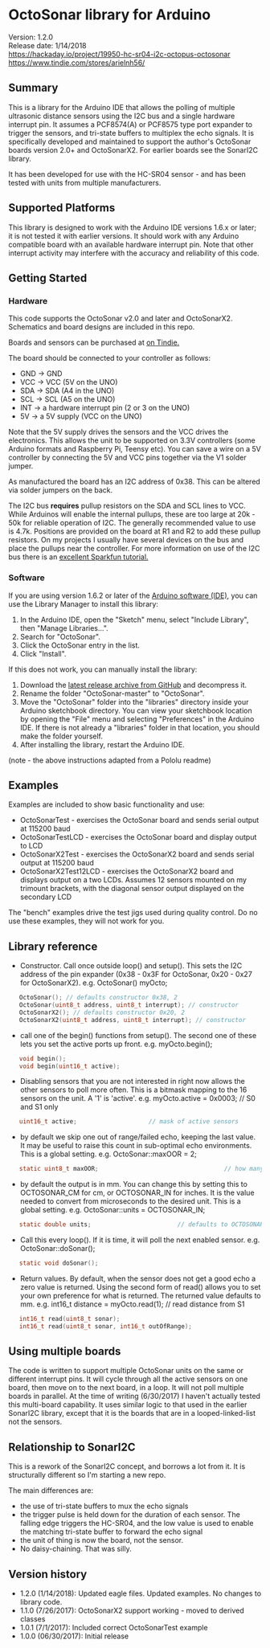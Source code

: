# OctoSonar library for Arduino
Version: 1.2.0<br>
Release date: 1/14/2018<br>
https://hackaday.io/project/19950-hc-sr04-i2c-octopus-octosonar
https://www.tindie.com/stores/arielnh56/

## Summary

This is a library for the Arduino IDE that allows the polling of multiple ultrasonic distance sensors using the I2C 
bus and a single hardware interrupt pin. It assumes a PCF8574(A) or PCF8575 type port expander to trigger the sensors, and 
tri-state buffers to multiplex the echo signals. It is specifically developed and maintained to support the author's 
OctoSonar boards version 2.0+ and OctoSonarX2. For earlier boards see the SonarI2C library.

It has been developed for use with the HC-SR04 sensor - and has been tested with units from multiple manufacturers.

## Supported Platforms

This library is designed to work with the Arduino IDE versions 1.6.x or later; it is not tested it with earlier versions. It should work with any Arduino compatible board with an available hardware interrupt pin. Note that other interrupt 
activity may interfere with the accuracy and reliability of this code.

## Getting Started

### Hardware

This code supports the OctoSonar v2.0 and later and OctoSonarX2. Schematics and board designs are included in this repo.

Boards and sensors can be purchased at [on Tindie.](https://www.tindie.com/stores/arielnh56/)

The board should be connected to your controller as follows:

* GND -> GND
* VCC -> VCC (5V on the UNO)
* SDA -> SDA (A4 in the UNO)
* SCL -> SCL (A5 on the UNO)
* INT -> a hardware interrupt pin (2 or 3 on the UNO)
* 5V -> a 5V supply (VCC on the UNO)

Note that the 5V supply drives the sensors and the VCC drives the electronics. This allows the unit to be supported
on 3.3V controllers (some Arduino formats and Raspberry Pi, Teensy etc). You can save a wire on a 5V controller
by connecting the 5V and VCC pins together via the V1 solder jumper.

As manufactured the board has an I2C address of 0x38. This can be altered via solder jumpers on the back.

The I2C bus **requires** pullup resistors on the SDA and SCL lines to VCC. While Arduinos will enable the
internal pullups, these are too large at 20k - 50k for reliable operation of I2C. The generally recommended 
value to use is 4.7k. Positions are provided on the board at R1 and R2 to add these pullup resistors. On my 
projects I usually have several devices on the bus and place the pullups near the controller. For more information on
use of the I2C bus there is an [excellent Sparkfun tutorial.](https://learn.sparkfun.com/tutorials/i2c)

### Software

If you are using version 1.6.2 or later of the [Arduino software (IDE)](http://www.arduino.cc/en/Main/Software), you 
can use the Library Manager to install this library:

1. In the Arduino IDE, open the "Sketch" menu, select "Include Library", then "Manage Libraries...".
2. Search for "OctoSonar".
3. Click the OctoSonar entry in the list.
4. Click "Install".

If this does not work, you can manually install the library:

1. Download the [latest release archive from GitHub](https://github.com/arielnh56/OctoSonar/releases) and decompress it.
2. Rename the folder "OctoSonar-master" to "OctoSonar".
3. Move the "OctoSonar" folder into the "libraries" directory inside your Arduino sketchbook directory.  You can view your sketchbook location by opening the "File" menu and selecting "Preferences" in the Arduino IDE.  If there is not already a "libraries" folder in that location, you should make the folder yourself.
4. After installing the library, restart the Arduino IDE.

(note - the above instructions adapted from a Pololu readme)

## Examples

Examples are included to show basic functionality and use:

* OctoSonarTest - exercises the OctoSonar board and sends serial output at 115200 baud
* OctoSonarTestLCD - exercises the OctoSonar board and display output to LCD
* OctoSonarX2Test - exercises the OctoSonarX2 board and sends serial output at 115200 baud
* OctoSonarX2Test12LCD - exercises the OctoSonarX2 board and displays output on a two LCDs. Assumes 12 sensors mounted on my trimount brackets, with the diagonal sensor output displayed on the secondary LCD

The "bench" examples drive the test jigs used during quality control. Do no use these examples, they will not work for you.

## Library reference

* Constructor. Call once outside loop() and setup(). This sets the I2C address of the pin expander (0x38 - 0x3F for OctoSonar, 0x20 - 0x27 for OctoSonarX2).
e.g.  OctoSonar() myOcto;

 ```c
    OctoSonar(); // defaults constructor 0x38, 2
    OctoSonar(uint8_t address, uint8_t interrupt); // constructor
    OctoSonarX2(); // defaults constructor 0x20, 2
    OctoSonarX2(uint8_t address, uint8_t interrupt); // constructor
 
```

* call one of the begin() functions from setup(). The second one of these lets you set the active ports up front.
e.g. myOcto.begin();

 ```c
    void begin();
    void begin(uint16_t active);
```

*  Disabling sensors that you are not interested in right now allows the other sensors to poll more often. This is a bitmask mapping to the 16 sensors on the unit. A '1' is 'active'. 
e.g. myOcto.active = 0x0003;   // S0 and S1 only

 ```c
    uint16_t active;                    // mask of active sensors 
```

* by default we skip one out of range/failed echo, keeping the last value. It may be useful to raise this count in sub-optimal echo environments. This is a global setting.
e.g. OctoSonar::maxOOR = 2;

 ```c
    static uint8_t maxOOR;                                   // how many OOR to skip. Raise this in noisy environments
```

* by default the output is in mm. You can change this by setting this to OCTOSONAR_CM for cm, or OCTOSONAR_IN for inches. It is the value needed to convert from microseconds to the desired unit. This is a global setting.
e.g. OctoSonar::units = OCTOSONAR_IN;

 ```c
    static double units;                        // defaults to OCTOSONAR_MM 
```

* Call this every loop(). If it is time, it will poll the next enabled sensor. 
e.g. OctoSonar::doSonar();

 ```c
    static void doSonar();
```

* Return values. By default, when the sensor does not get a good echo a zero value is returned. Using the second
  form of read() allows you to set your own preference for what is returned. The returned value defaults to mm.
e.g. int16_t distance = myOcto.read(1);  // read distance from S1
 ```c
    int16_t read(uint8_t sonar);                     
    int16_t read(uint8_t sonar, int16_t outOfRange);
```

## Using multiple boards
The code is written to support multiple OctoSonar units on the same or different interrupt pins. It will cycle
through all the active sensors on one board, then move on to the next board, in a loop. It will not poll 
multiple boards in
parallel. At the time of writing (6/30/2017) I haven't actually tested this multi-board capability. It uses 
similar logic to that used in the earlier SonarI2C library, except that it is the boards that are in a 
looped-linked-list not the sensors.
 
## Relationship to SonarI2C

This is a rework of the SonarI2C concept, and borrows a lot from it. It is structurally different so I'm
 starting a new repo.

The main differences are:
* the use of tri-state buffers to mux the echo signals
* the trigger pulse is held down for the duration of each sensor. The falling edge triggers the HC-SR04, and the low value is used to enable the 
matching tri-state buffer to forward the echo signal
* the unit of thing is now the board, not the sensor. 
* No daisy-chaining. That was silly.

## Version history
* 1.2.0 (1/14/2018): Updated eagle files. Updated examples. No changes to library code.
* 1.1.0 (7/26/2017): OctoSonarX2 support working - moved to derived classes
* 1.0.1 (7/1/2017): Included correct OctoSonarTest example
* 1.0.0 (06/30/2017): Initial release

